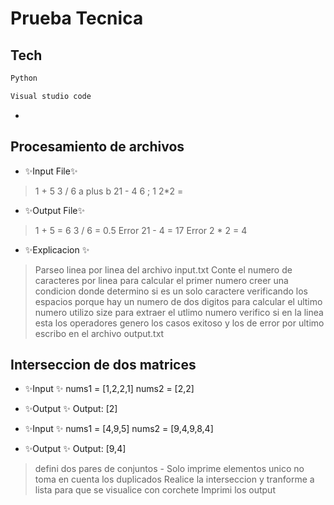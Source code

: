 # Prueba Tecnica

## Tech
```sh
Python
```
```sh
Visual studio code
```
- 
## Procesamiento de archivos

- ✨Input File✨
> 1 + 5
> 3 / 6
> a plus b
> 21 - 4
> 6 ; 1
> 2*2
=
- ✨Output File✨
> 1 + 5 = 6
> 3 / 6 = 0.5
> Error
> 21 - 4 = 17
> Error
> 2 * 2 = 4

- ✨Explicacion ✨

> Parseo linea por linea del archivo input.txt
> Conte el numero de caracteres por linea
> para calcular el primer numero creer una condicion donde determino si es un solo caractere verificando los espacios 
> porque hay un numero de dos digitos
> para calcular el ultimo numero utilizo size para extraer el utlimo numero
> verifico si en la linea esta los operadores 
> genero los casos exitoso y los de error
> por ultimo escribo en el archivo output.txt


## Interseccion de dos matrices 

- ✨Input ✨
nums1 = [1,2,2,1]
nums2 = [2,2]

- ✨Output ✨
Output: [2]

- ✨Input ✨
nums1 = [4,9,5]
nums2 = [9,4,9,8,4]

- ✨Output ✨
Output: [9,4]

> defini dos pares de conjuntos  - Solo imprime elementos unico no toma en cuenta los duplicados
> Realice la interseccion y tranforme a lista para que se visualice con corchete
> Imprimi los output


